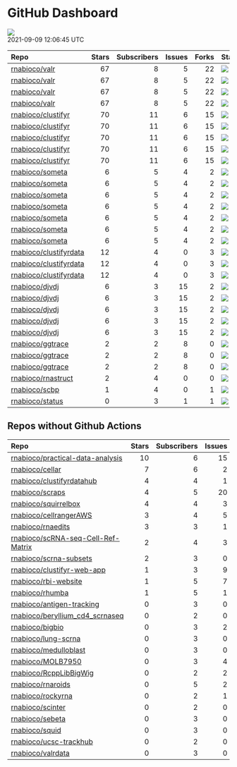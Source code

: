 GitHub Dashboard
================

![](https://github.com/rnabioco/status/workflows/Render%20Status/badge.svg)  
2021-09-09 12:06:45 UTC

| Repo                                                                | Stars | Subscribers | Issues | Forks | Status                                                                                                                                                    | Commit                                                                                                                                                                                        |
| :------------------------------------------------------------------ | ----: | ----------: | -----: | ----: | :-------------------------------------------------------------------------------------------------------------------------------------------------------- | :-------------------------------------------------------------------------------------------------------------------------------------------------------------------------------------------- |
| [rnabioco/valr](https://github.com/rnabioco/valr)                   |    67 |           8 |      5 |    22 | [![](https://github.com/rnabioco/valr/workflows/R-CMD-check/badge.svg)](https://github.com/rnabioco/valr/actions/runs/1198360018)                         | <a href="https://github.com/rnabioco/valr/commit/799dd742ebd681bced0ce03f294d55487729aeaf" title="Update URL">799dd7</a>                                                                      |
| [rnabioco/valr](https://github.com/rnabioco/valr)                   |    67 |           8 |      5 |    22 | [![](https://github.com/rnabioco/valr/workflows/pkgdown/badge.svg)](https://github.com/rnabioco/valr/actions/runs/1198360020)                             | <a href="https://github.com/rnabioco/valr/commit/799dd742ebd681bced0ce03f294d55487729aeaf" title="Update URL">799dd7</a>                                                                      |
| [rnabioco/valr](https://github.com/rnabioco/valr)                   |    67 |           8 |      5 |    22 | [![](https://github.com/rnabioco/valr/workflows/Commands/badge.svg)](https://github.com/rnabioco/valr/actions/runs/1075180860)                            | <a href="https://github.com/rnabioco/valr/commit/3d3efbd1a4fa25822f0e35e75db08e6e57f418bb" title="Merge pull request #378 from rnabioco/create_introns">3d3efb</a>                            |
| [rnabioco/valr](https://github.com/rnabioco/valr)                   |    67 |           8 |      5 |    22 | [![](https://github.com/rnabioco/valr/workflows/test-coverage/badge.svg)](https://github.com/rnabioco/valr/actions/runs/1198360021)                       | <a href="https://github.com/rnabioco/valr/commit/799dd742ebd681bced0ce03f294d55487729aeaf" title="Update URL">799dd7</a>                                                                      |
| [rnabioco/clustifyr](https://github.com/rnabioco/clustifyr)         |    70 |          11 |      6 |    15 | [![](https://github.com/rnabioco/clustifyr/workflows/R-CMD-check/badge.svg)](https://github.com/rnabioco/clustifyr/actions/runs/64597387)                 | <a href="https://github.com/rnabioco/clustifyr/commit/fde17917d935de5dd203df212e2cea49f18bf3d3" title="Install dev Rccp for tests">fde179</a>                                                 |
| [rnabioco/clustifyr](https://github.com/rnabioco/clustifyr)         |    70 |          11 |      6 |    15 | [![](https://github.com/rnabioco/clustifyr/workflows/R-CMD-check-bioc/badge.svg)](https://github.com/rnabioco/clustifyr/actions/runs/1208577983)          | <a href="https://github.com/rnabioco/clustifyr/commit/e50dc323f1c61b54b14140ad15d10dffa11f1846" title="readme update">e50dc3</a>                                                              |
| [rnabioco/clustifyr](https://github.com/rnabioco/clustifyr)         |    70 |          11 |      6 |    15 | [![](https://github.com/rnabioco/clustifyr/workflows/pkgdown/badge.svg)](https://github.com/rnabioco/clustifyr/actions/runs/1208577982)                   | <a href="https://github.com/rnabioco/clustifyr/commit/e50dc323f1c61b54b14140ad15d10dffa11f1846" title="readme update">e50dc3</a>                                                              |
| [rnabioco/clustifyr](https://github.com/rnabioco/clustifyr)         |    70 |          11 |      6 |    15 | [![](https://github.com/rnabioco/clustifyr/workflows/Commands/badge.svg)](https://github.com/rnabioco/clustifyr/actions/runs/1100502829)                  | <a href="https://github.com/rnabioco/clustifyr/commit/e8b8dd93acf7ba63d1ee91cf19deb8269c47aa69" title="v1.5.1 bump">e8b8dd</a>                                                                |
| [rnabioco/clustifyr](https://github.com/rnabioco/clustifyr)         |    70 |          11 |      6 |    15 | [![](https://github.com/rnabioco/clustifyr/workflows/test-coverage/badge.svg)](https://github.com/rnabioco/clustifyr/actions/runs/1208577981)             | <a href="https://github.com/rnabioco/clustifyr/commit/e50dc323f1c61b54b14140ad15d10dffa11f1846" title="readme update">e50dc3</a>                                                              |
| [rnabioco/someta](https://github.com/rnabioco/someta)               |     6 |           5 |      4 |     2 | [![](https://github.com/rnabioco/someta/workflows/Commands/badge.svg)](https://github.com/rnabioco/someta/actions/runs/354378709)                         | <a href="https://github.com/rnabioco/someta/commit/e50538e96f2787c8e6e6ed7fcc20cad6090e4be7" title="Re-build README.Rmd">e50538</a>                                                           |
| [rnabioco/someta](https://github.com/rnabioco/someta)               |     6 |           5 |      4 |     2 | [![](https://github.com/rnabioco/someta/workflows/test-coverage/badge.svg)](https://github.com/rnabioco/someta/actions/runs/310258486)                    | <a href="https://github.com/rnabioco/someta/commit/62ccfeb51f1e05dd728c9fed8e15d507f36c3058" title="keep trying 5">62ccfe</a>                                                                 |
| [rnabioco/someta](https://github.com/rnabioco/someta)               |     6 |           5 |      4 |     2 | [![](https://github.com/rnabioco/someta/workflows/R-CMD-check/badge.svg)](https://github.com/rnabioco/someta/actions/runs/310237240)                      | <a href="https://github.com/rnabioco/someta/commit/a9a03c526d4c3affa42a0fe164f49df78077f1ea" title="keep trying 4">a9a03c</a>                                                                 |
| [rnabioco/someta](https://github.com/rnabioco/someta)               |     6 |           5 |      4 |     2 | [![](https://github.com/rnabioco/someta/workflows/.github/workflows/check-bioc.yml/badge.svg)](https://github.com/rnabioco/someta/actions/runs/310237196) | <a href="https://github.com/rnabioco/someta/commit/a9a03c526d4c3affa42a0fe164f49df78077f1ea" title="keep trying 4">a9a03c</a>                                                                 |
| [rnabioco/someta](https://github.com/rnabioco/someta)               |     6 |           5 |      4 |     2 | [![](https://github.com/rnabioco/someta/workflows/R-CMD-check/badge.svg)](https://github.com/rnabioco/someta/actions/runs/310491939)                      | <a href="https://github.com/rnabioco/someta/commit/fc6e5b8eb37f09606f2a02de8ef61a975a5e65ec" title="Merge branch 'build_v' of https://github.com/rnabioco/scmetadata into build_v">fc6e5b</a> |
| [rnabioco/someta](https://github.com/rnabioco/someta)               |     6 |           5 |      4 |     2 | [![](https://github.com/rnabioco/someta/workflows/test/badge.svg)](https://github.com/rnabioco/someta/actions/runs/311894650)                             | <a href="https://github.com/rnabioco/someta/commit/d5f13ba07b3a51c8381c996b8cf81ba4f0de5cdc" title="Update main.yml">d5f13b</a>                                                               |
| [rnabioco/someta](https://github.com/rnabioco/someta)               |     6 |           5 |      4 |     2 | [![](https://github.com/rnabioco/someta/workflows/Query/badge.svg)](https://github.com/rnabioco/someta/actions/runs/1195663041)                           | <a href="https://github.com/rnabioco/someta/commit/fa04ce3176e003d8a97411a7ad1f2fb5ca121ac8" title="change in named vector coersion behavior">fa04ce</a>                                      |
| [rnabioco/clustifyrdata](https://github.com/rnabioco/clustifyrdata) |    12 |           4 |      0 |     3 | [![](https://github.com/rnabioco/clustifyrdata/workflows/R-CMD-check/badge.svg)](https://github.com/rnabioco/clustifyrdata/actions/runs/227479781)        | <a href="https://github.com/rnabioco/clustifyrdata/commit/2b6acb2ea4891a091cdd6bec94fedb864e0e4ed9" title="website update, again">2b6acb</a>                                                  |
| [rnabioco/clustifyrdata](https://github.com/rnabioco/clustifyrdata) |    12 |           4 |      0 |     3 | [![](https://github.com/rnabioco/clustifyrdata/workflows/pkgdown/badge.svg)](https://github.com/rnabioco/clustifyrdata/actions/runs/227479783)            | <a href="https://github.com/rnabioco/clustifyrdata/commit/2b6acb2ea4891a091cdd6bec94fedb864e0e4ed9" title="website update, again">2b6acb</a>                                                  |
| [rnabioco/clustifyrdata](https://github.com/rnabioco/clustifyrdata) |    12 |           4 |      0 |     3 | [![](https://github.com/rnabioco/clustifyrdata/workflows/Commands/badge.svg)](https://github.com/rnabioco/clustifyrdata/actions/runs/1095938218)          | <a href="https://github.com/rnabioco/clustifyrdata/commit/2b6acb2ea4891a091cdd6bec94fedb864e0e4ed9" title="website update, again">2b6acb</a>                                                  |
| [rnabioco/djvdj](https://github.com/rnabioco/djvdj)                 |     6 |           3 |     15 |     2 | [![](https://github.com/rnabioco/djvdj/workflows/R-CMD-check/badge.svg)](https://github.com/rnabioco/djvdj/actions/runs/1203775272)                       | <a href="https://github.com/rnabioco/djvdj/commit/6eb2e71ff9dc10d55276322d56abe16e588e1242" title="Merge pull request #73 from rnabioco/dispatch">6eb2e7</a>                                  |
| [rnabioco/djvdj](https://github.com/rnabioco/djvdj)                 |     6 |           3 |     15 |     2 | [![](https://github.com/rnabioco/djvdj/workflows/R-CMD-check-bioc/badge.svg)](https://github.com/rnabioco/djvdj/actions/runs/1203775271)                  | <a href="https://github.com/rnabioco/djvdj/commit/6eb2e71ff9dc10d55276322d56abe16e588e1242" title="Merge pull request #73 from rnabioco/dispatch">6eb2e7</a>                                  |
| [rnabioco/djvdj](https://github.com/rnabioco/djvdj)                 |     6 |           3 |     15 |     2 | [![](https://github.com/rnabioco/djvdj/workflows/pkgdown/badge.svg)](https://github.com/rnabioco/djvdj/actions/runs/1203775274)                           | <a href="https://github.com/rnabioco/djvdj/commit/6eb2e71ff9dc10d55276322d56abe16e588e1242" title="Merge pull request #73 from rnabioco/dispatch">6eb2e7</a>                                  |
| [rnabioco/djvdj](https://github.com/rnabioco/djvdj)                 |     6 |           3 |     15 |     2 | [![](https://github.com/rnabioco/djvdj/workflows/Commands/badge.svg)](https://github.com/rnabioco/djvdj/actions/runs/1153865912)                          | <a href="https://github.com/rnabioco/djvdj/commit/eab825cf2720e7a9232bd5d4fad8873316c7c398" title="Merge pull request #71 from rnabioco/import_vdj">eab825</a>                                |
| [rnabioco/djvdj](https://github.com/rnabioco/djvdj)                 |     6 |           3 |     15 |     2 | [![](https://github.com/rnabioco/djvdj/workflows/test-coverage/badge.svg)](https://github.com/rnabioco/djvdj/actions/runs/1203775273)                     | <a href="https://github.com/rnabioco/djvdj/commit/6eb2e71ff9dc10d55276322d56abe16e588e1242" title="Merge pull request #73 from rnabioco/dispatch">6eb2e7</a>                                  |
| [rnabioco/ggtrace](https://github.com/rnabioco/ggtrace)             |     2 |           2 |      8 |     0 | [![](https://github.com/rnabioco/ggtrace/workflows/R-CMD-check/badge.svg)](https://github.com/rnabioco/ggtrace/actions/runs/1214181179)                   | <a href="https://github.com/rnabioco/ggtrace/commit/d77d87728c773dacbb07f0519db599370441005c" title="line-trace vignette">d77d87</a>                                                          |
| [rnabioco/ggtrace](https://github.com/rnabioco/ggtrace)             |     2 |           2 |      8 |     0 | [![](https://github.com/rnabioco/ggtrace/workflows/pkgdown/badge.svg)](https://github.com/rnabioco/ggtrace/actions/runs/1214181173)                       | <a href="https://github.com/rnabioco/ggtrace/commit/d77d87728c773dacbb07f0519db599370441005c" title="line-trace vignette">d77d87</a>                                                          |
| [rnabioco/ggtrace](https://github.com/rnabioco/ggtrace)             |     2 |           2 |      8 |     0 | [![](https://github.com/rnabioco/ggtrace/workflows/test-coverage/badge.svg)](https://github.com/rnabioco/ggtrace/actions/runs/1214181171)                 | <a href="https://github.com/rnabioco/ggtrace/commit/d77d87728c773dacbb07f0519db599370441005c" title="line-trace vignette">d77d87</a>                                                          |
| [rnabioco/rnastruct](https://github.com/rnabioco/rnastruct)         |     2 |           4 |      0 |     0 | [![](https://github.com/rnabioco/rnastruct/workflows/github-actions/badge.svg)](https://github.com/rnabioco/rnastruct/actions/runs/845483933)             | <a href="https://github.com/rnabioco/rnastruct/commit/e673a35b147d227c50ee4bba64de0f8e0dbcc132" title="Rename README.d to README.md">e673a3</a>                                               |
| [rnabioco/scbp](https://github.com/rnabioco/scbp)                   |     1 |           4 |      0 |     1 | [![](https://github.com/rnabioco/scbp/workflows/R-CMD-check/badge.svg)](https://github.com/rnabioco/scbp/actions/runs/1124780164)                         | <a href="https://github.com/rnabioco/scbp/commit/1ef22c1e1f2d5b5f3fbf459a8ac6307c2bd50a8a" title="add summary boxplot">1ef22c</a>                                                             |
| [rnabioco/status](https://github.com/rnabioco/status)               |     0 |           3 |      1 |     1 | [![](https://github.com/rnabioco/status/workflows/Render%20Status/badge.svg)](https://github.com/rnabioco/status/actions/runs/1217206156)                 | <a href="https://github.com/rnabioco/status/commit/1263f9f8c7483d899de5b68bd23990328702c2f9" title="[status] 2021-09-08 12:05:59 UTC">1263f9</a>                                              |

## Repos without Github Actions

| Repo                                                                                        | Stars | Subscribers | Issues | Forks |
| :------------------------------------------------------------------------------------------ | ----: | ----------: | -----: | ----: |
| [rnabioco/practical-data-analysis](https://github.com/rnabioco/practical-data-analysis)     |    10 |           6 |     15 |     8 |
| [rnabioco/cellar](https://github.com/rnabioco/cellar)                                       |     7 |           6 |      2 |     1 |
| [rnabioco/clustifyrdatahub](https://github.com/rnabioco/clustifyrdatahub)                   |     4 |           4 |      1 |     1 |
| [rnabioco/scraps](https://github.com/rnabioco/scraps)                                       |     4 |           5 |     20 |     0 |
| [rnabioco/squirrelbox](https://github.com/rnabioco/squirrelbox)                             |     4 |           4 |      3 |     2 |
| [rnabioco/cellrangerAWS](https://github.com/rnabioco/cellrangerAWS)                         |     3 |           4 |      5 |     1 |
| [rnabioco/rnaedits](https://github.com/rnabioco/rnaedits)                                   |     3 |           3 |      1 |     0 |
| [rnabioco/scRNA-seq-Cell-Ref-Matrix](https://github.com/rnabioco/scRNA-seq-Cell-Ref-Matrix) |     2 |           4 |      3 |     0 |
| [rnabioco/scrna-subsets](https://github.com/rnabioco/scrna-subsets)                         |     2 |           3 |      0 |     2 |
| [rnabioco/clustifyr-web-app](https://github.com/rnabioco/clustifyr-web-app)                 |     1 |           3 |      9 |     2 |
| [rnabioco/rbi-website](https://github.com/rnabioco/rbi-website)                             |     1 |           5 |      7 |     0 |
| [rnabioco/rhumba](https://github.com/rnabioco/rhumba)                                       |     1 |           5 |      1 |     2 |
| [rnabioco/antigen-tracking](https://github.com/rnabioco/antigen-tracking)                   |     0 |           3 |      0 |     2 |
| [rnabioco/beryllium\_cd4\_scrnaseq](https://github.com/rnabioco/beryllium_cd4_scrnaseq)     |     0 |           2 |      0 |     0 |
| [rnabioco/bigbio](https://github.com/rnabioco/bigbio)                                       |     0 |           3 |      2 |     0 |
| [rnabioco/lung-scrna](https://github.com/rnabioco/lung-scrna)                               |     0 |           3 |      0 |     1 |
| [rnabioco/medulloblast](https://github.com/rnabioco/medulloblast)                           |     0 |           3 |      0 |     1 |
| [rnabioco/MOLB7950](https://github.com/rnabioco/MOLB7950)                                   |     0 |           3 |      4 |     0 |
| [rnabioco/RcppLibBigWig](https://github.com/rnabioco/RcppLibBigWig)                         |     0 |           2 |      2 |     0 |
| [rnabioco/rnaroids](https://github.com/rnabioco/rnaroids)                                   |     0 |           5 |      2 |     1 |
| [rnabioco/rockyrna](https://github.com/rnabioco/rockyrna)                                   |     0 |           2 |      1 |     0 |
| [rnabioco/scinter](https://github.com/rnabioco/scinter)                                     |     0 |           2 |      0 |     0 |
| [rnabioco/sebeta](https://github.com/rnabioco/sebeta)                                       |     0 |           3 |      0 |     0 |
| [rnabioco/squid](https://github.com/rnabioco/squid)                                         |     0 |           3 |      0 |     1 |
| [rnabioco/ucsc-trackhub](https://github.com/rnabioco/ucsc-trackhub)                         |     0 |           2 |      0 |     0 |
| [rnabioco/valrdata](https://github.com/rnabioco/valrdata)                                   |     0 |           3 |      0 |     0 |
